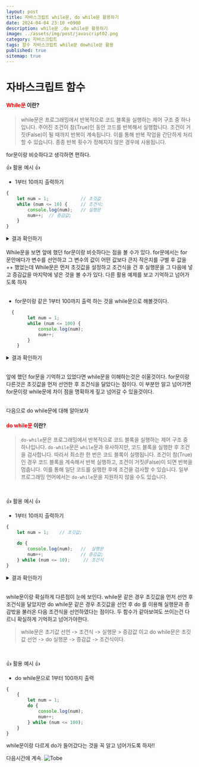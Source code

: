 ```yaml
---
layout: post
title: 자바스크립트 while문, do while문 활용하기
date: 2024-04-04 23:10 +0900
description: while문 ,do while문 활용하기
image: ../assets/img/post/javascript02.png
category: 자바스크립트
tags: 함수 자바스크립트 while문 dowhile문 활용 
published: true
sitemap: true
---
```


# 자바스크립트 함수
#### <span style = "color: red" >While문</span> 이란?
> while문은 프로그래밍에서 반복적으로 코드 블록을 실행하는 제어 구조 중 하나입니다. 주어진 조건이 참(True)인 동안 코드를 반복해서 실행합니다. 조건이 거짓(False)이 될 때까지 반복이 계속됩니다. 이를 통해 반복 작업을 간단하게 처리할 수 있습니다. 종종 반복 횟수가 정해지지 않은 경우에 사용됩니다.

for문이랑 비슷하다고 생각하면 편하다.
<br>

👍 활용 예시 👍 <br>

- 1부터 10까지 출력하기 

````javascript
{
    let num = 1;            // 초깃값
    while (num <= 10) {     // 조건식;
        console.log(num);   // 실행문
        num++;  // 증감값;
    }
}
````
<div class="result">
<details>
   <summary>결과 확인하기</summary>
   <div>
         <b> 1~10 </b>
   </div>
</details>
</div>

<br>
While문을 보면 앞에 했던 for문이랑 비슷하다는 점을 볼 수가 있다. for문에서는 for 문안에다가 변수를 선언하고 그 변수의 값이 어떤 값보다 큰지 작은지를 구별 후 값을 ++ 했었는데 While문은 먼저 초깃값을 설정하고 조건식을 건 후 실행문을 그 다음에 넣고 증감값을 마지막에 넣은 것을 볼 수가 있다. 다른 활용 예제를 보고 기억하고 넘어가도록 하자 
<br><br>

- for문이랑 같은 1부터 100까지 출력 하는 것을  while문으로 해볼것이다.

```javascript
  {
        let num = 1;
        while (num <= 100) {
            console.log(num);
            num++;
        }
    }
```
<div class="result">
<details>
   <summary>결과 확인하기</summary>
   <div>
         <b> 1~100 </b>
   </div>
</details>
</div>
<br>

앞에 했던 for문을 기억하고 있었다면 while문을 이해하는것은 쉬울것이다.
for문이랑 다른것은 초깃값을 먼저 선언한 후 조건식을 달았다는 점이다. 이 부분만 알고 넘어가면 for문이랑 while문에 차이 점을 명확하게 짚고 넘어갈 수 있을것이다.

<br>
다음으로 do while문에 대해 알아보자

#### <span style = "color : red"> do while문 </span> 이란?
> `do-while`문은 프로그래밍에서 반복적으로 코드 블록을 실행하는 제어 구조 중 하나입니다. `do-while`문은 `while`문과 유사하지만, 코드 블록을 실행한 후 조건을 검사합니다. 따라서 최소한 한 번은 코드 블록이 실행됩니다. 조건이 참(True)인 경우 코드 블록을 계속해서 반복 실행하고, 조건이 거짓(False)이 되면 반복을 멈춥니다. 이를 통해 일단 코드를 실행한 후에 조건을 검사할 수 있습니다. 일부 프로그래밍 언어에서는 `do-while`문을 지원하지 않을 수도 있습니다.

<br>

👍 활용 예시 👍

- 1부터 10까지 출력하기

```javascript
{
    let num = 1;    // 초깃값;

    do {
        console.log(num);   //  실행문
        num++;              // 증감값;
    } while (num <= 10);     // 조건식
}
```
<div class="result">
<details>
   <summary>결과 확인하기</summary>
   <div>
         <b> 1~10 </b>
   </div>
</details>
</div>
<br>

while문이랑 확실하게 다른점이 눈에 보인다.
while문 같은 경우 초깃값을 먼저 선언 후 조건식을 달았지만 do while문 같은 경우 초깃값을 선언 후 do 를 이용해 실행문과 증감밗을 불러온 다음 조건식을 선언하였다는 점이다. 두 함수가 같아보여도 쓰이는건 다르니 확실하게 기억하고 넘어가야한다.
>while문은 초기값 선언 -> 조건식 -> 실행문 > 증감값 이고 do while문은  초깃값 선언 -> do 실행문 -> 증감값 -> 조건식이다. 
<br>

👍 활용 예시 👍

- do while문으로 1부터 100까지 출력 
```javascript
{
    {
        let num = 1;
        do {
            console.log(num);
            num++;
        } while (num <= 100);
    }
}
```
while문이랑 다르게 do가 들어갔다는 것을 꼭 알고 넘어가도록 하자!! 

다음시간에 계속.
![Tobe](https://github.com/nicejmp1/nicejmp1.github.io/assets/163364733/35a40f18-d9ba-42a0-bda6-a60b263edc2a)
